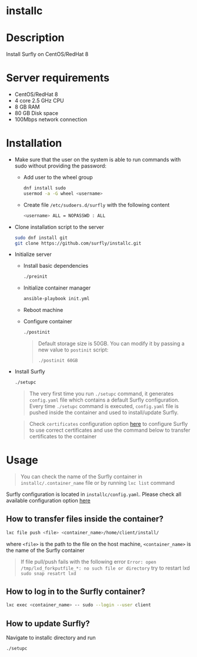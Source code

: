 installc
===========

# Description
Install Surfly on CentOS/RedHat 8

# Server requirements
 - CentOS/RedHat 8
 - 4 core 2.5 GHz CPU
 - 8 GB RAM
 - 80 GB Disk space
 - 100Mbps network connection

# Installation
- Make sure that the user on the system is able to run commands with sudo without providing the password:
  - Add user to the wheel group
    ```bash
    dnf install sudo
    usermod -a -G wheel <username>
    ```
  - Create file `/etc/sudoers.d/surfly` with the following content
    ```bash
    <username> ALL = NOPASSWD : ALL
    ```

- Clone installation script to the server
  ```bash
  sudo dnf install git
  git clone https://github.com/surfly/installc.git
  ```

- Initialize server
  - Install basic dependencies
    ```bash
    ./preinit
    ```

  - Initialize container manager
    ```bash
    ansible-playbook init.yml
    ```

  - Reboot machine

  - Configure container
    ```bash
    ./postinit
    ```
    > Default storage size is 50GB. You can modify it by passing a new value to `postinit` script:
    >
    > `./postinit 60GB`

- Install Surfly
  ```bash
  ./setupc
  ```
  > The very first time you run `./setupc` command, it generates `config.yaml` file which contains a default Surfly configuration.
  Every time `./setupc` command is executed, `config.yaml` file is pushed inside the container and used to install/update
  Surfly.

  > Check `certificates` configuration option [here](https://docs.surfly.com/installation/#configuration) to configure Surfly to use correct certificates and use the command below to transfer certificates to the container

# Usage
> You can check the name of the Surfly container in `installc/.container_name` file or by running `lxc list` command

Surfly configuration is located in `installc/config.yaml`. Please check all available configuration option [here](https://docs.surfly.com/installation/#configuration)

## How to transfer files inside the container?
```bash
lxc file push <file> <container_name>/home/client/install/
```
where `<file>` is the path to the file on the host machine, `<container_name>` is the name of the Surfly container

> If file pull/push fails with the following error `Error: open /tmp/lxd_forkputfile_*: no such file or directory` try to restart lxd `sudo snap resatrt lxd`

## How to log in to the Surfly container?
```bash
lxc exec <container_name> -- sudo --login --user client
```

## How to update Surfly?
Navigate to installc directory and run
```bash
./setupc
```
